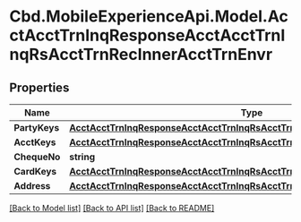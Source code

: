 # Cbd.MobileExperienceApi.Model.AcctAcctTrnInqResponseAcctAcctTrnInqRsAcctTrnRecInnerAcctTrnEnvr

## Properties

Name | Type | Description | Notes
------------ | ------------- | ------------- | -------------
**PartyKeys** | [**AcctAcctTrnInqResponseAcctAcctTrnInqRsAcctTrnRecInnerAcctTrnEnvrPartyKeys**](AcctAcctTrnInqResponseAcctAcctTrnInqRsAcctTrnRecInnerAcctTrnEnvrPartyKeys.md) |  | [optional] 
**AcctKeys** | [**AcctAcctTrnInqResponseAcctAcctTrnInqRsAcctTrnRecInnerAcctTrnEnvrAcctKeys**](AcctAcctTrnInqResponseAcctAcctTrnInqRsAcctTrnRecInnerAcctTrnEnvrAcctKeys.md) |  | [optional] 
**ChequeNo** | **string** |  | [optional] 
**CardKeys** | [**AcctAcctTrnInqResponseAcctAcctTrnInqRsAcctTrnRecInnerAcctTrnEnvrCardKeys**](AcctAcctTrnInqResponseAcctAcctTrnInqRsAcctTrnRecInnerAcctTrnEnvrCardKeys.md) |  | [optional] 
**Address** | [**AcctAcctTrnInqResponseAcctAcctTrnInqRsAcctTrnRecInnerAcctTrnEnvrAddress**](AcctAcctTrnInqResponseAcctAcctTrnInqRsAcctTrnRecInnerAcctTrnEnvrAddress.md) |  | [optional] 

[[Back to Model list]](../README.md#documentation-for-models) [[Back to API list]](../README.md#documentation-for-api-endpoints) [[Back to README]](../README.md)

